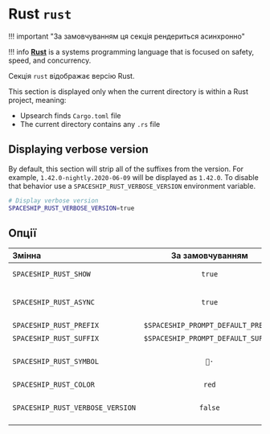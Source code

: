 # Rust `rust`

!!! important "За замовчуванням ця секція рендериться асинхронно"

!!! info
    [**Rust**](https://www.rust-lang.org) is a systems programming language that is focused on safety, speed, and concurrency.

Секція `rust` відображає версію Rust.

This section is displayed only when the current directory is within a Rust project, meaning:

* Upsearch finds `Cargo.toml` file
* The current directory contains any `.rs` file

## Displaying verbose version

By default, this section will strip all of the suffixes from the version. For example, `1.42.0-nightly.2020-06-09` will be displayed as `1.42.0`. To disable that behavior use a `SPACESHIP_RUST_VERBOSE_VERSION` environment variable.

```zsh title=".zshrc"
# Display verbose version
SPACESHIP_RUST_VERBOSE_VERSION=true
```

## Опції

| Змінна                           |          За замовчуванням          | Пояснення                               |
|:-------------------------------- |:----------------------------------:| --------------------------------------- |
| `SPACESHIP_RUST_SHOW`            |               `true`               | Показати секцію                         |
| `SPACESHIP_RUST_ASYNC`           |               `true`               | Рендерити секцію асинхронно             |
| `SPACESHIP_RUST_PREFIX`          | `$SPACESHIP_PROMPT_DEFAULT_PREFIX` | Префікс секції                          |
| `SPACESHIP_RUST_SUFFIX`          | `$SPACESHIP_PROMPT_DEFAULT_SUFFIX` | Суфікс секції                           |
| `SPACESHIP_RUST_SYMBOL`          |                `🦀·`                | Символ, що відображається перед секцією |
| `SPACESHIP_RUST_COLOR`           |               `red`                | Колір секції                            |
| `SPACESHIP_RUST_VERBOSE_VERSION` |              `false`               | Show what branch is being used, if any. |
